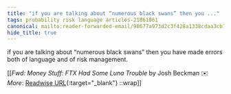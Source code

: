 ```yaml
---
title: "if you are talking about “numerous black swans” then you ..."
tags: probability risk language articles-21861061
canonical: mailto:reader-forwarded-email/98677a973d2c3f428a1338cdaa3cb7ec
hide_title: true
---
```


if you are talking about “numerous black swans” then you have made errors both of language and of risk management.


[[<cite>_Fwd: Money Stuff: FTX Had Some Luna Trouble_</cite> by Josh Beckman ✉️<br>
_More_: [Readwise URL](https://readwise.io/open/432370136){:target="_blank"}
::wrap]]